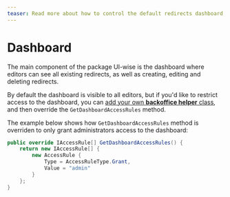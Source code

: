 ```yaml
---
teaser: Read more about how to control the default redirects dashboard.
---
```


# Dashboard

The main component of the package UI-wise is the dashboard where editors can see all existing redirects, as well as creating, editing and deleting redirects.

By default the dashboard is visible to all editors, but if you'd like to restrict access to the dashboard, you can [add your own **backoffice helper** class](/skybrud.umbraco.redirects/docs/v13/configuration/#backoffice-helper), and then override the `GetDashboardAccessRules` method.

The example below shows how `GetDashboardAccessRules` method is overriden to only grant administrators access to the dashboard:

```csharp
public override IAccessRule[] GetDashboardAccessRules() {
    return new IAccessRule[] {
        new AccessRule {
            Type = AccessRuleType.Grant,
            Value = "admin"
        }
    };
}
```